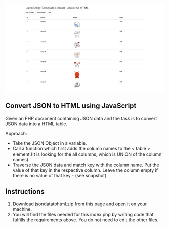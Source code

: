 ![alt text](screenshot.jpg)

## Convert JSON to HTML using JavaScript

Given an PHP document containing JSON data and the task is to convert JSON data into a HTML table.

Approach:

- Take the JSON Object in a variable.
- Call a function which first adds the column names to the < table > element.(It is looking for the all columns, which is UNION of the column names).
- Traverse the JSON data and match key with the column name. Put the value of that key in the respective column.
Leave the column empty if there is no value of that key - (see snapshot).

## Instructions

1. Download jsondatatohtml.zip from this page and open it on your machine.
2. You will find the files needed for this index.php by writing code that fulfills the requirements above. You do not need to edit the other files.
